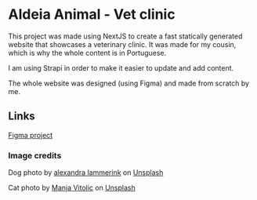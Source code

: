 # Aldeia Animal - Vet clinic

This project was made using NextJS to create a fast statically generated website that showcases a veterinary clinic.
It was made for my cousin, which is why the whole content is in Portuguese.

I am using Strapi in order to make it easier to update and add content.

The whole website was designed (using Figma) and made from scratch by me.

## Links

[Figma project](https://www.figma.com/file/iSG1Npeq34En0ySbbfkxXw/Aldeia-Animal?node-id=0%3A1)

### Image credits

Dog photo by <a href="https://unsplash.com/@lexyism?utm_source=unsplash&utm_medium=referral&utm_content=creditCopyText">alexandra lammerink</a> on <a href="https://unsplash.com/s/photos/dog?utm_source=unsplash&utm_medium=referral&utm_content=creditCopyText">Unsplash</a>

Cat photo by <a href="https://unsplash.com/@madhatterzone?utm_source=unsplash&utm_medium=referral&utm_content=creditCopyText">Manja Vitolic</a> on <a href="https://unsplash.com/s/photos/cat?utm_source=unsplash&utm_medium=referral&utm_content=creditCopyText">Unsplash</a>

